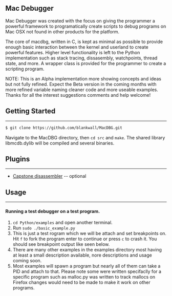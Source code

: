 Mac Debugger
---
Mac Debugger was created with the focus on giving the programmer a powerful framework to programatically create scripts to debug programs on Mac OSX not found in other products for the platform.

The core of macdbg, written in C, is kept as minimal as possible to provide enough basic interaction between the kernel and userland to create powerful features. Higher level functionality is left to the Python implementation such as stack tracing, dissasembly, watchpoints, thread state, and more. A wrapper class is provided for the programmer to create a scripting program.  

NOTE: This is an Alpha implementation more showing concepts and ideas but not fully refined. Expect the Beta version in the coming months with more refined variable naming cleaner code and more useable examples. Thanks for all the interest suggestions comments and help welcome!

## Getting Started
---
```sh
$ git clone https://github.com/blankwall/MacDBG.git
```
  
Navigate to the MacDBG directory, then `cd src` and `make`. The shared library libmcdb.dylib will be compiled and several binaries.
  
## Plugins  
---
- [Capstone disassembler](http://www.capstone-engine.org) -- optional
  
## Usage  
---
#### Running a test debugger on a test program.
1. `cd Python/examples` and open another terminal.
2. Run `sudo ./basic_example.py`
3. This is just a test rogram which we will be attach and set breakpoints on. Hit `f` to fork the program enter to continue or press `c` to crash it. You should see breakpoint output like seen below.
4. There are many other examples in the examples directory most having at least a small description available, nore descriptions and usage coming soon.
5. Most examples will spawn a program but nearly all of them can take a PID and attach to that. Please note some were written specifaclly for a specific program such as malloc.py was written to track mallocs on Firefox changes would need to be made to make it work on other programs.
